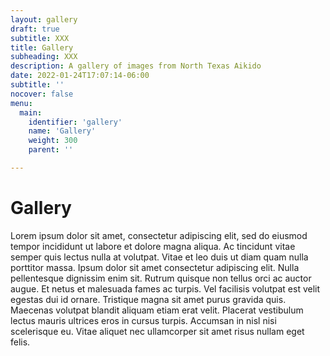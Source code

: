 ```yaml
---
layout: gallery
draft: true
subtitle: XXX
title: Gallery
subheading: XXX
description: A gallery of images from North Texas Aikido
date: 2022-01-24T17:07:14-06:00
subtitle: ''
nocover: false
menu:
  main:
    identifier: 'gallery'
    name: 'Gallery'
    weight: 300
    parent: ''

---
```


# Gallery

Lorem ipsum dolor sit amet, consectetur adipiscing elit, sed do eiusmod tempor incididunt ut labore et dolore magna aliqua. Ac tincidunt vitae semper quis lectus nulla at volutpat. Vitae et leo duis ut diam quam nulla porttitor massa. Ipsum dolor sit amet consectetur adipiscing elit. Nulla pellentesque dignissim enim sit. Rutrum quisque non tellus orci ac auctor augue. Et netus et malesuada fames ac turpis. Vel facilisis volutpat est velit egestas dui id ornare. Tristique magna sit amet purus gravida quis. Maecenas volutpat blandit aliquam etiam erat velit. Placerat vestibulum lectus mauris ultrices eros in cursus turpis. Accumsan in nisl nisi scelerisque eu. Vitae aliquet nec ullamcorper sit amet risus nullam eget felis.
